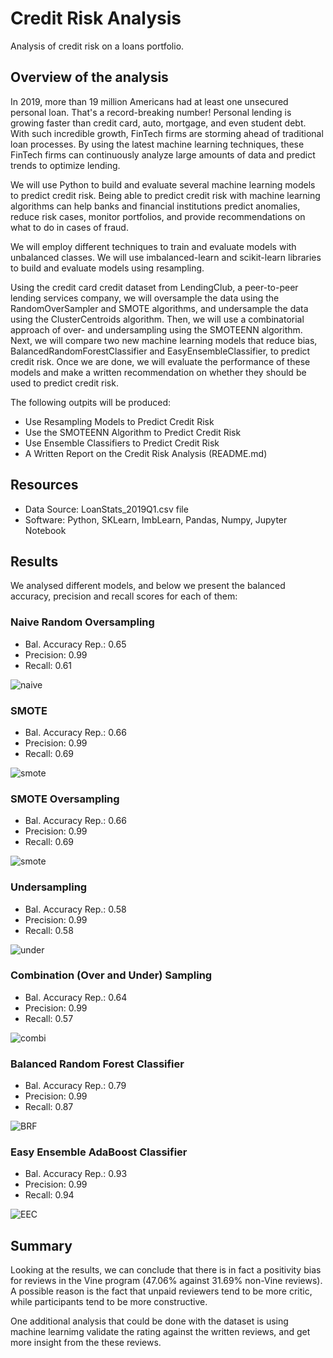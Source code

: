 # Credit Risk Analysis
  Analysis of credit risk on a loans portfolio.
  
## Overview of the analysis
In 2019, more than 19 million Americans had at least one unsecured personal loan. That's a record-breaking number! Personal lending is growing faster than credit card, auto, mortgage, and even student debt. With such incredible growth, FinTech firms are storming ahead of traditional loan processes. By using the latest machine learning techniques, these FinTech firms can continuously analyze large amounts of data and predict trends to optimize lending.

We will use Python to build and evaluate several machine learning models to predict credit risk. Being able to predict credit risk with machine learning algorithms can help banks and financial institutions predict anomalies, reduce risk cases, monitor portfolios, and provide recommendations on what to do in cases of fraud.
  
We will employ different techniques to train and evaluate models with unbalanced classes.  We will use imbalanced-learn and scikit-learn libraries to build and evaluate models using resampling.

Using the credit card credit dataset from LendingClub, a peer-to-peer lending services company, we will oversample the data using the RandomOverSampler and SMOTE algorithms, and undersample the data using the ClusterCentroids algorithm. Then, we will use a combinatorial approach of over- and undersampling using the SMOTEENN algorithm. Next, we will compare two new machine learning models that reduce bias, BalancedRandomForestClassifier and EasyEnsembleClassifier, to predict credit risk. Once we are done, we will evaluate the performance of these models and make a written recommendation on whether they should be used to predict credit risk.

The following outpits will be produced:

- Use Resampling Models to Predict Credit Risk
- Use the SMOTEENN Algorithm to Predict Credit Risk
- Use Ensemble Classifiers to Predict Credit Risk
- A Written Report on the Credit Risk Analysis (README.md)

## Resources
- Data Source: LoanStats_2019Q1.csv file
- Software: Python, SKLearn, ImbLearn, Pandas, Numpy, Jupyter Notebook

## Results
We analysed different models, and below we present the balanced accuracy, precision and recall scores for each of them:

### Naive Random Oversampling
  - Bal. Accuracy Rep.: 0.65
  - Precision:          0.99
  - Recall:             0.61

   ![naive](/naive.png)
  
### SMOTE
  - Bal. Accuracy Rep.: 0.66
  - Precision:          0.99
  - Recall:             0.69

   ![smote](/smote.png)

### SMOTE Oversampling
  - Bal. Accuracy Rep.: 0.66
  - Precision:          0.99
  - Recall:             0.69

   ![smote](/smote.png)

### Undersampling
  - Bal. Accuracy Rep.: 0.58
  - Precision:          0.99
  - Recall:             0.58

   ![under](/under.png)
   
### Combination (Over and Under) Sampling
  - Bal. Accuracy Rep.: 0.64
  - Precision:          0.99
  - Recall:             0.57

   ![combi](/combi.png)   
   
### Balanced Random Forest Classifier
  - Bal. Accuracy Rep.: 0.79
  - Precision:          0.99
  - Recall:             0.87

   ![BRF](/BRF.png)   

### Easy Ensemble AdaBoost Classifier
  - Bal. Accuracy Rep.: 0.93
  - Precision:          0.99
  - Recall:             0.94

   ![EEC](/EEC.png)   
  
## Summary

Looking   at the results, we can conclude that there is in fact a positivity bias for reviews in the Vine program (47.06% against 31.69% non-Vine reviews).  A possible reason is the fact that unpaid reviewers tend to be more critic, while participants tend to be more constructive.

One additional analysis that could be done with the dataset is using machine learnimg validate the rating against the written reviews, and get more insight from the these reviews.
